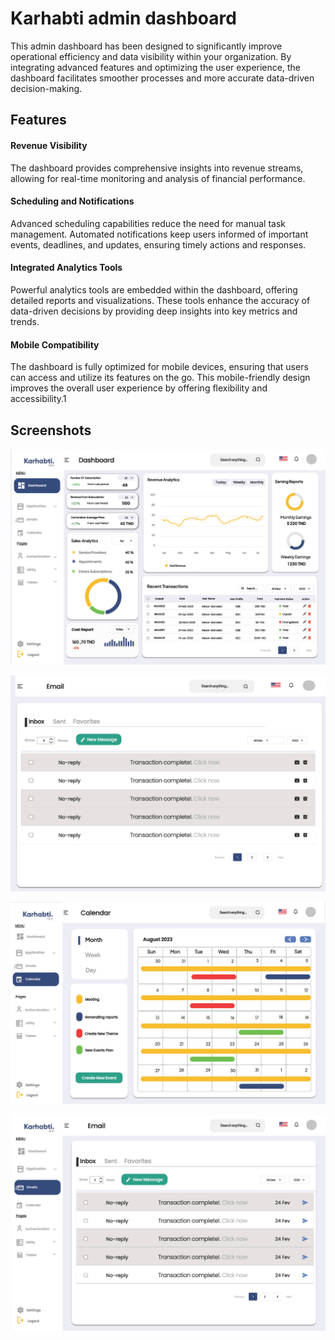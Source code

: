 
# Karhabti admin dashboard

This admin dashboard has been designed to significantly improve operational efficiency and data visibility within your organization. By integrating advanced features and optimizing the user experience, the dashboard facilitates smoother processes and more accurate data-driven decision-making.
## Features
#### Revenue Visibility

The dashboard provides comprehensive insights into revenue streams, allowing for real-time monitoring and analysis of financial performance.

#### Scheduling and Notifications

Advanced scheduling capabilities reduce the need for manual task management.
Automated notifications keep users informed of important events, deadlines, and updates, ensuring timely actions and responses.
#### Integrated Analytics Tools

Powerful analytics tools are embedded within the dashboard, offering detailed reports and visualizations.
These tools enhance the accuracy of data-driven decisions by providing deep insights into key metrics and trends.

#### Mobile Compatibility

The dashboard is fully optimized for mobile devices, ensuring that users can access and utilize its features on the go.
This mobile-friendly design improves the overall user experience by offering flexibility and accessibility.1

## Screenshots
![App Screenshot](assets/img/1718140652627-6c43f2c0-84fc-4a09-b24b-55c0e84b71f0_1.jpg)

![App Screenshot](assets/img/1718140652627-6c43f2c0-84fc-4a09-b24b-55c0e84b71f0_10.jpg)

![App Screenshot](assets/img/1718140652627-6c43f2c0-84fc-4a09-b24b-55c0e84b71f0_7.jpg)


![App Screenshot](assets/img/1718140652627-6c43f2c0-84fc-4a09-b24b-55c0e84b71f0_9.jpg)

